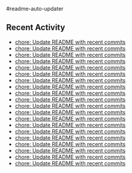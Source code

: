#readme-auto-updater

## Recent Activity
<!-- LATEST_COMMITS:START -->
- [chore: Update README with recent commits](https://github.com/NEO1717/readme-auto-updater/commit/ddb1346b14d4209b16f46dd8e209e0beeb3ffcdd)
- [chore: Update README with recent commits](https://github.com/NEO1717/readme-auto-updater/commit/71a0abfe87987205bb3c74654fa3dc00663dfbb7)
- [chore: Update README with recent commits](https://github.com/NEO1717/readme-auto-updater/commit/a907c419675cf8c9e64ba9b1182c8d283d906aeb)
- [chore: Update README with recent commits](https://github.com/NEO1717/readme-auto-updater/commit/e4485e9a1257495b8989a2bf6183341435408126)
- [chore: Update README with recent commits](https://github.com/NEO1717/readme-auto-updater/commit/2da19da28d54eff2809e68971d994e177840abbc)
- [chore: Update README with recent commits](https://github.com/NEO1717/readme-auto-updater/commit/f0144d8f9b522839b82d0ff77208f63a4db6e38f)
- [chore: Update README with recent commits](https://github.com/NEO1717/readme-auto-updater/commit/55a132d480e81a43f1625f8d5423de247ecf970e)
- [chore: Update README with recent commits](https://github.com/NEO1717/readme-auto-updater/commit/788b1f938097175a48d5012a389cb763982a927b)
- [chore: Update README with recent commits](https://github.com/NEO1717/readme-auto-updater/commit/c2a9ef07a055132158d61625c2d6391102c3ff40)
- [chore: Update README with recent commits](https://github.com/NEO1717/readme-auto-updater/commit/b6b4a24ca372b961d81e17010b6cb04a30faefb4)
- [chore: Update README with recent commits](https://github.com/NEO1717/readme-auto-updater/commit/099e3564423b07d4d970e8cb15eef98f8718e751)
- [chore: Update README with recent commits](https://github.com/NEO1717/readme-auto-updater/commit/ead6db2ba27074baa6e7a518f1bc0ec8047e8141)
- [chore: Update README with recent commits](https://github.com/NEO1717/readme-auto-updater/commit/8173936ac5ecc9042deca55a2c0f10b1bf99edd4)
- [chore: Update README with recent commits](https://github.com/NEO1717/readme-auto-updater/commit/1378daa915fb4957f9c22827517407d4c51613dc)
- [chore: Update README with recent commits](https://github.com/NEO1717/readme-auto-updater/commit/57eed24d71ab62030310e448b74b96483af3a54e)
- [chore: Update README with recent commits](https://github.com/NEO1717/readme-auto-updater/commit/63dfa7f2b28869ac0ce15a7be99e674fa3386f17)
- [chore: Update README with recent commits](https://github.com/NEO1717/readme-auto-updater/commit/57a67d8094302956790f4c1f9c4d3671de9d497e)
- [chore: Update README with recent commits](https://github.com/NEO1717/readme-auto-updater/commit/fb3d31319351b359371b976c5453b6d5401fe970)
- [chore: Update README with recent commits](https://github.com/NEO1717/readme-auto-updater/commit/2da442976b4ccf01f2c317a0642956f99ea1318a)
- [chore: Update README with recent commits](https://github.com/NEO1717/readme-auto-updater/commit/3ef41e30b06a79b518d64f48f42391a563892a5e)
<!-- LATEST_COMMITS:END -->

